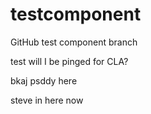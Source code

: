 # testcomponent
GitHub test component
branch


test
will I be pinged for CLA?


bkaj
psddy here

steve in here now

